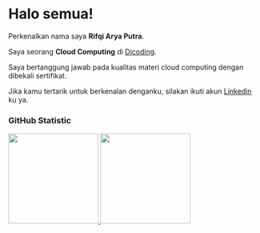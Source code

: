 # Halo semua! 

Perkenalkan nama saya **Rifqi Arya Putra**.<br>

Saya seorang **Cloud Computing** di [Dicoding](https://www.dicoding.com/).<br>

Saya bertanggung jawab pada kualitas materi cloud computing dengan dibekali sertifikat.<br>

Jika kamu tertarik untuk berkenalan denganku, silakan ikuti akun [Linkedin](https://www.linkedin.com/in/rifqi-arya-putra-113483329/) ku ya.

### GitHub Statistic
<p align="left">
<a href="https://github.com/penuliscode">
  <img height="180em" src="https://github-readme-stats-eight-theta.vercel.app/api?username=penuliscode&show_icons=true&theme=algolia&include_all_commits=true&count_private=true"/>
  <img height="180em" src="https://github-readme-stats-eight-theta.vercel.app/api/top-langs/?username=penuliscode&layout=compact&theme=algolia"/>
</a>
</p>
